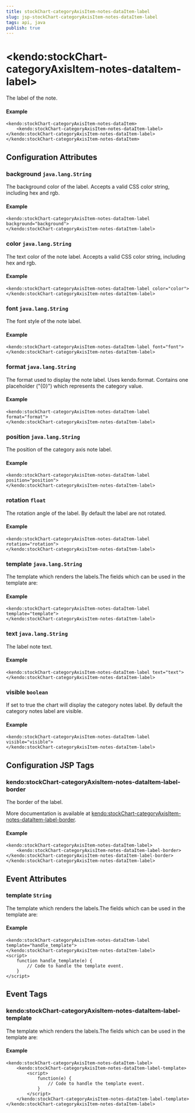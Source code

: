 ```yaml
---
title: stockChart-categoryAxisItem-notes-dataItem-label
slug: jsp-stockChart-categoryAxisItem-notes-dataItem-label
tags: api, java
publish: true
---
```


# \<kendo:stockChart-categoryAxisItem-notes-dataItem-label\>

The label of the note.

#### Example
    <kendo:stockChart-categoryAxisItem-notes-dataItem>
        <kendo:stockChart-categoryAxisItem-notes-dataItem-label></kendo:stockChart-categoryAxisItem-notes-dataItem-label>
    </kendo:stockChart-categoryAxisItem-notes-dataItem>

## Configuration Attributes

### background `java.lang.String`

The background color of the label. Accepts a valid CSS color string, including hex and rgb.

#### Example
    <kendo:stockChart-categoryAxisItem-notes-dataItem-label background="background">
    </kendo:stockChart-categoryAxisItem-notes-dataItem-label>

### color `java.lang.String`

The text color of the note label. Accepts a valid CSS color string, including hex and rgb.

#### Example
    <kendo:stockChart-categoryAxisItem-notes-dataItem-label color="color">
    </kendo:stockChart-categoryAxisItem-notes-dataItem-label>

### font `java.lang.String`

The font style of the note label.

#### Example
    <kendo:stockChart-categoryAxisItem-notes-dataItem-label font="font">
    </kendo:stockChart-categoryAxisItem-notes-dataItem-label>

### format `java.lang.String`

The format used to display the note label. Uses kendo.format. Contains one placeholder ("{0}") which represents the category value.

#### Example
    <kendo:stockChart-categoryAxisItem-notes-dataItem-label format="format">
    </kendo:stockChart-categoryAxisItem-notes-dataItem-label>

### position `java.lang.String`

The position of the category axis note label.

#### Example
    <kendo:stockChart-categoryAxisItem-notes-dataItem-label position="position">
    </kendo:stockChart-categoryAxisItem-notes-dataItem-label>

### rotation `float`

The rotation angle of the label. By default the label are not rotated.

#### Example
    <kendo:stockChart-categoryAxisItem-notes-dataItem-label rotation="rotation">
    </kendo:stockChart-categoryAxisItem-notes-dataItem-label>

### template `java.lang.String`

The template which renders the labels.The fields which can be used in the template are:

#### Example
    <kendo:stockChart-categoryAxisItem-notes-dataItem-label template="template">
    </kendo:stockChart-categoryAxisItem-notes-dataItem-label>

### text `java.lang.String`

The label note text.

#### Example
    <kendo:stockChart-categoryAxisItem-notes-dataItem-label text="text">
    </kendo:stockChart-categoryAxisItem-notes-dataItem-label>

### visible `boolean`

If set to true the chart will display the category notes label. By default the category notes label are visible.

#### Example
    <kendo:stockChart-categoryAxisItem-notes-dataItem-label visible="visible">
    </kendo:stockChart-categoryAxisItem-notes-dataItem-label>


##  Configuration JSP Tags

### kendo:stockChart-categoryAxisItem-notes-dataItem-label-border

The border of the label.

More documentation is available at [kendo:stockChart-categoryAxisItem-notes-dataItem-label-border](/kendo-ui/api/wrappers/jsp/stockchart/categoryaxisitem-notes-dataitem-label-border).

#### Example

    <kendo:stockChart-categoryAxisItem-notes-dataItem-label>
        <kendo:stockChart-categoryAxisItem-notes-dataItem-label-border></kendo:stockChart-categoryAxisItem-notes-dataItem-label-border>
    </kendo:stockChart-categoryAxisItem-notes-dataItem-label>


## Event Attributes

### template `String`

The template which renders the labels.The fields which can be used in the template are:


#### Example
    <kendo:stockChart-categoryAxisItem-notes-dataItem-label template="handle_template">
    </kendo:stockChart-categoryAxisItem-notes-dataItem-label>
    <script>
        function handle_template(e) {
            // Code to handle the template event.
        }
    </script>

## Event Tags

### kendo:stockChart-categoryAxisItem-notes-dataItem-label-template

The template which renders the labels.The fields which can be used in the template are:


#### Example
    <kendo:stockChart-categoryAxisItem-notes-dataItem-label>
        <kendo:stockChart-categoryAxisItem-notes-dataItem-label-template>
            <script>
                function(e) {
                    // Code to handle the template event.
                }
            </script>
        </kendo:stockChart-categoryAxisItem-notes-dataItem-label-template>
    </kendo:stockChart-categoryAxisItem-notes-dataItem-label>

